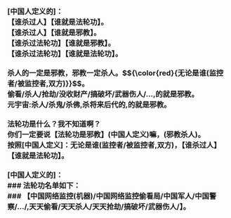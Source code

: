 <h3>
<br>[中国人定义的]：
<br>【谁杀过人】【谁就是法轮功】。
<br>【谁杀过人】【谁就是邪教】。
<br>【谁杀过法轮功】【谁就是邪教】。
<br>【谁杀过法轮功】【谁就是法轮功】。
<br>
<br>杀人的一定是邪教，邪教一定杀人。$${\color{red}{无论是谁(监控者/被监控者,双方)}}$$。
<br>偷看/杀人/抢劫/没收财产/搞破坏/武器伤人/...,的就是邪教。
<br>元宇宙:杀人/杀鬼/杀佛,杀将来后代的,的就是邪教。
<br>
<br>法轮功是什么？我不知道啊？
<br>你们一定要说【法轮功是邪教】(中国人定义)嘛，(邪教杀人)。
<br>按照[中国人定义]：无论是谁(监控者/被监控者,双方)，【谁杀过人】【谁就是法轮功】。
<br>
<br>[中国人定义的]：
<br>### 法轮功名单如下：
<br>### 【中国网络监控(机器)/中国网络监控偷看局/中国军人/中国警察/.../,天天偷看/天天杀人/天天抢劫/搞破坏/武器伤人/】。
</h3>
